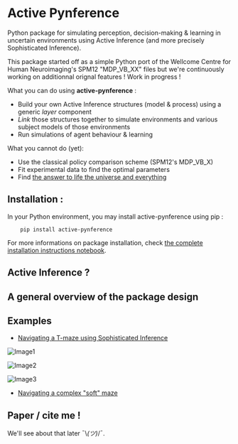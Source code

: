 # Active Pynference
Python package for simulating perception, decision-making & learning in uncertain environments using Active Inference (and more precisely Sophisticated Inference).

This package started off as a simple Python port of the Wellcome Centre for Human Neuroimaging's SPM12 "MDP_VB_XX" files but we're continuously working on additionnal orignal features ! Work in progress !

What you can do using <b>active-pynference</b> :
- Build your own Active Inference structures (model & process) using a generic <i> layer </i> component
- <i>Link</i> those structures together to simulate environments and various subject models of those environments
- Run simulations of agent behaviour & learning

What you cannot do (yet):
- Use the classical policy comparison scheme (SPM12's MDP_VB_X)
- Fit experimental data to find the optimal parameters
- Find [the answer to life the universe and everything](https://en.wikipedia.org/wiki/42_(number))

## Installation : 

In your Python environment, you may install active-pynference using pip :
```
    pip install active-pynference
```

For more informations on package installation, check [the complete installation instructions notebook](READUS/installation_instructions.ipynb).

## Active Inference ?

## A general overview of the package design

## Examples 

- [Navigating a T-maze using Sophisticated Inference](READUS/T-maze_demo.ipynb)

![Image1](.\resources\tmaze\renders\render_good_clue_2.gif)

![Image2](.\resources\tmaze\renders\render_good_clue_cheese_stabilizes_at_10.gif)

![Image3](.\resources\tmaze\renders\render_bad_clue_random_env.gif)

- [Navigating a complex "soft" maze](READUS/mazeX_demo.ipynb)

## Paper / cite me !

We'll see about that later 	¯\\_(ツ)_/¯.
